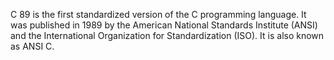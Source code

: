 C 89 is the first standardized version of the C programming language. It was published in 1989 by the American National Standards Institute (ANSI) and the International Organization for Standardization (ISO). It is also known as ANSI C.